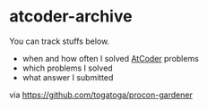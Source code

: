 # atcoder-archive
You can track stuffs below.
- when and how often I solved [AtCoder](https://atcoder.jp/?lang=en) problems
- which problems I solved
- what answer I submitted

via https://github.com/togatoga/procon-gardener
